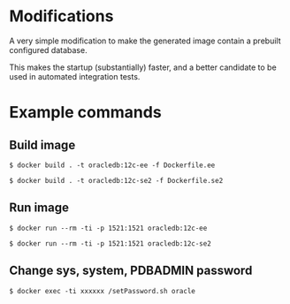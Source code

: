 # Modifications

A very simple modification to make the generated image contain a prebuilt configured database.

This makes the startup (substantially) faster, and a better candidate to be used in automated integration tests.

# Example commands

## Build image

```shell script
$ docker build . -t oracledb:12c-ee -f Dockerfile.ee
```

```shell script
$ docker build . -t oracledb:12c-se2 -f Dockerfile.se2
```

## Run image

```shell script
$ docker run --rm -ti -p 1521:1521 oracledb:12c-ee
```

```shell script
$ docker run --rm -ti -p 1521:1521 oracledb:12c-se2
```    

## Change sys, system, PDBADMIN password

```shell script
$ docker exec -ti xxxxxx /setPassword.sh oracle
```    
